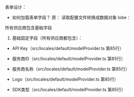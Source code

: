 


表单设计：
- 如何加载表单字段？
原： 读取配置文件转换成数据对象
lobe：


所有供应商包含基础字段
1. 基础固定字段（所有供应商都包含）：

- API Key（src/locales/default/modelProvider.ts 第85行）

- 服务商ID（src/locales/default/modelProvider.ts 第85行）

- 服务商名称（src/locales/default/modelProvider.ts 第85行）

- Logo（src/locales/default/modelProvider.ts 第85行）

- SDK类型（src/locales/default/modelProvider.ts 第85行）


